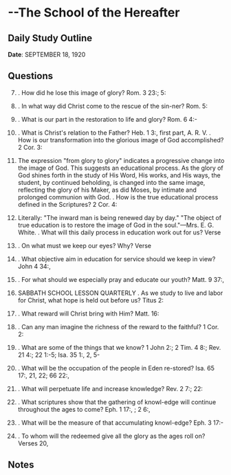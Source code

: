 # --The School of the Hereafter

## Daily Study Outline

**Date**: SEPTEMBER 18, 1920

## Questions

7. . How did he lose this image of glory? Rom. 3 23:; 5:  

12. . In what way did Christ come to the rescue of the sin-ner? Rom. 5:  

8. . What is our part in the restoration to life and glory? Rom. 6 4:-  

8. . What is Christ's relation to the Father? Heb. 1 3:, first part, A. R. V. . How is our transformation into the glorious image of God accomplished? 2 Cor. 3:  

18. The expression "from glory to glory" indicates a progressive change into the image of God. This suggests an educational process. As the glory of God shines forth in the study of His Word, His works, and His ways, the student, by continued beholding, is changed into the same image, reflecting the glory of his Maker, as did Moses, by intimate and prolonged communion with God. . How is the true educational process defined in the Scriptures? 2 Cor. 4:  

16. Literally: "The inward man is being renewed day by day." "The object of true education is to restore the image of God in the soul."—Mrs. E. G. White. . What will this daily process in education work out for us? Verse  

17. . On what must we keep our eyes? Why? Verse  

18. . What objective aim in education for service should we keep in view? John 4 34:,  

35. . For what should we especially pray and educate our youth? Matt. 9 37:,  

38. SABBATH SCHOOL LESSON QUARTERLY . As we study to live and labor for Christ, what hope is held out before us? Titus 2:  

13. . What reward will Christ bring with Him? Matt. 16:  

27. . Can any man imagine the richness of the reward to the faithful? 1 Cor. 2:  

9. . What are some of the things that we know? 1 John 2:; 2 Tim. 4 8:; Rev. 21 4:; 22 1:-5; Isa. 35 1:, 2, 5-  

10. . What will be the occupation of the people in Eden re-stored? Isa. 65 17:, 21, 22; 66 22:,  

23. . What will perpetuate life and increase knowledge? Rev. 2 7:; 22:  

2. . What scriptures show that the gathering of knowl-edge will continue throughout the ages to come? Eph. 1 17:, ; 2 6:,  

7. . What will be the measure of that accumulating knowl-edge? Eph. 3 17:-  

19. . To whom will the redeemed give all the glory as the ages roll on? Verses 20,  

## Notes

